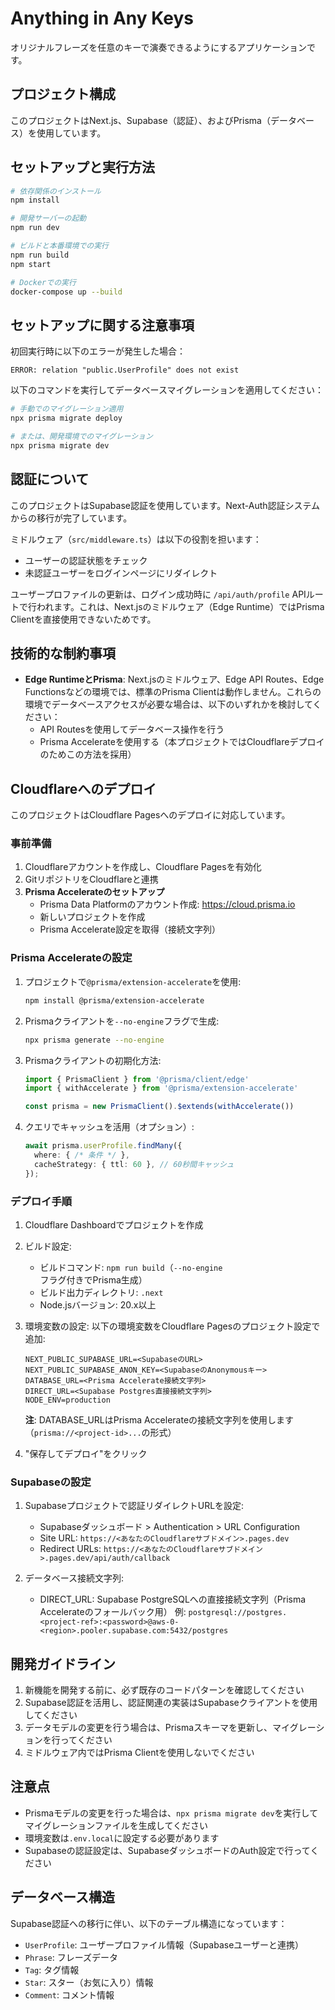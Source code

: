 # Anything in Any Keys

オリジナルフレーズを任意のキーで演奏できるようにするアプリケーションです。

## プロジェクト構成

このプロジェクトはNext.js、Supabase（認証）、およびPrisma（データベース）を使用しています。

## セットアップと実行方法

```bash
# 依存関係のインストール
npm install

# 開発サーバーの起動
npm run dev

# ビルドと本番環境での実行
npm run build
npm start

# Dockerでの実行
docker-compose up --build
```

## セットアップに関する注意事項

初回実行時に以下のエラーが発生した場合：
```
ERROR: relation "public.UserProfile" does not exist
```

以下のコマンドを実行してデータベースマイグレーションを適用してください：

```bash
# 手動でのマイグレーション適用
npx prisma migrate deploy

# または、開発環境でのマイグレーション
npx prisma migrate dev
```

## 認証について

このプロジェクトはSupabase認証を使用しています。Next-Auth認証システムからの移行が完了しています。

ミドルウェア（`src/middleware.ts`）は以下の役割を担います：
- ユーザーの認証状態をチェック
- 未認証ユーザーをログインページにリダイレクト

ユーザープロファイルの更新は、ログイン成功時に `/api/auth/profile` APIルートで行われます。これは、Next.jsのミドルウェア（Edge Runtime）ではPrisma Clientを直接使用できないためです。

## 技術的な制約事項

- **Edge RuntimeとPrisma**: Next.jsのミドルウェア、Edge API Routes、Edge Functionsなどの環境では、標準のPrisma Clientは動作しません。これらの環境でデータベースアクセスが必要な場合は、以下のいずれかを検討してください：
  - API Routesを使用してデータベース操作を行う
  - Prisma Accelerateを使用する（本プロジェクトではCloudflareデプロイのためこの方法を採用）

## Cloudflareへのデプロイ

このプロジェクトはCloudflare Pagesへのデプロイに対応しています。

### 事前準備

1. Cloudflareアカウントを作成し、Cloudflare Pagesを有効化
2. GitリポジトリをCloudflareと連携
3. **Prisma Accelerateのセットアップ**
   - Prisma Data Platformのアカウント作成: https://cloud.prisma.io
   - 新しいプロジェクトを作成
   - Prisma Accelerate設定を取得（接続文字列）

### Prisma Accelerateの設定

1. プロジェクトで`@prisma/extension-accelerate`を使用:
   ```bash
   npm install @prisma/extension-accelerate
   ```

2. Prismaクライアントを`--no-engine`フラグで生成:
   ```bash
   npx prisma generate --no-engine
   ```

3. Prismaクライアントの初期化方法:
   ```typescript
   import { PrismaClient } from '@prisma/client/edge'
   import { withAccelerate } from '@prisma/extension-accelerate'

   const prisma = new PrismaClient().$extends(withAccelerate())
   ```

4. クエリでキャッシュを活用（オプション）:
   ```typescript
   await prisma.userProfile.findMany({
     where: { /* 条件 */ },
     cacheStrategy: { ttl: 60 }, // 60秒間キャッシュ
   });
   ```

### デプロイ手順

1. Cloudflare Dashboardでプロジェクトを作成
2. ビルド設定:
   - ビルドコマンド: `npm run build`（`--no-engine`フラグ付きでPrisma生成）
   - ビルド出力ディレクトリ: `.next`
   - Node.jsバージョン: 20.x以上

3. 環境変数の設定:
   以下の環境変数をCloudflare Pagesのプロジェクト設定で追加:
   ```
   NEXT_PUBLIC_SUPABASE_URL=<SupabaseのURL>
   NEXT_PUBLIC_SUPABASE_ANON_KEY=<SupabaseのAnonymousキー>
   DATABASE_URL=<Prisma Accelerate接続文字列>
   DIRECT_URL=<Supabase Postgres直接接続文字列>
   NODE_ENV=production
   ```

   **注**: DATABASE_URLはPrisma Accelerateの接続文字列を使用します（`prisma://<project-id>...`の形式）

4. "保存してデプロイ"をクリック

### Supabaseの設定

1. Supabaseプロジェクトで認証リダイレクトURLを設定:
   - Supabaseダッシュボード > Authentication > URL Configuration
   - Site URL: `https://<あなたのCloudflareサブドメイン>.pages.dev`
   - Redirect URLs: `https://<あなたのCloudflareサブドメイン>.pages.dev/api/auth/callback`

2. データベース接続文字列:
   - DIRECT_URL: Supabase PostgreSQLへの直接接続文字列（Prisma Accelerateのフォールバック用）
     例: `postgresql://postgres.<project-ref>:<password>@aws-0-<region>.pooler.supabase.com:5432/postgres`

## 開発ガイドライン

1. 新機能を開発する前に、必ず既存のコードパターンを確認してください
2. Supabase認証を活用し、認証関連の実装はSupabaseクライアントを使用してください
3. データモデルの変更を行う場合は、Prismaスキーマを更新し、マイグレーションを行ってください
4. ミドルウェア内ではPrisma Clientを使用しないでください

## 注意点

- Prismaモデルの変更を行った場合は、`npx prisma migrate dev`を実行してマイグレーションファイルを生成してください
- 環境変数は`.env.local`に設定する必要があります
- Supabaseの認証設定は、SupabaseダッシュボードのAuth設定で行ってください

## データベース構造

Supabase認証への移行に伴い、以下のテーブル構造になっています：

- `UserProfile`: ユーザープロファイル情報（Supabaseユーザーと連携）
- `Phrase`: フレーズデータ
- `Tag`: タグ情報
- `Star`: スター（お気に入り）情報
- `Comment`: コメント情報